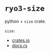 # `ryo3-size`

python + `size` crate.

`size`:

- [crates.io](https://crates.io/crates/size)
- [docs.rs](https://docs.rs/size)
